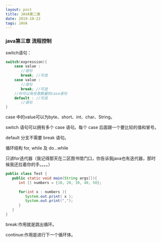 ```yaml
---
layout: post
title: JAVA第二章
date: 2019-10-22
tags: JAVA
---
```

### java第三章 流程控制 

switch语句：

```java
switch(expression){
    case value :
       //语句
       break; //可选
    case value :
       //语句
       break; //可选
    //你可以有任意数量的case语句
    default : //可选
       //语句
}
```

case 中的value可以为byte、short、int、char、String。

switch 语句可以拥有多个 case 语句。每个 case 后面跟一个要比较的值和冒号。

default 分支不需要 break 语句。 



循环结构  for, while 及 do...while

只讲for迭代器（我记得那天在二区图书馆门口，你告诉我java也有迭代器，那时候我还拉着你的手。。。。）

```java
public class Test {
   public static void main(String args[]){
      int [] numbers = {10, 20, 30, 40, 50};
 
      for(int x : numbers ){
         System.out.print( x );
         System.out.print(",");
      }
   }
}
```

break:作用就是跳出循环。

continue:作用是进行下一个循环体。

